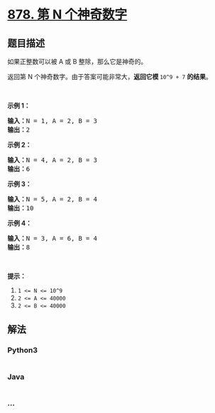 # [878. 第 N 个神奇数字](https://leetcode-cn.com/problems/nth-magical-number)

## 题目描述
<!-- 这里写题目描述 -->
<p>如果正整数可以被 A 或 B 整除，那么它是神奇的。</p>

<p>返回第 N 个神奇数字。由于答案可能非常大，<strong>返回它模&nbsp;</strong><code>10^9 + 7</code>&nbsp;<strong>的结果</strong>。</p>

<p>&nbsp;</p>

<ol>
</ol>

<p><strong>示例 1：</strong></p>

<pre><strong>输入：</strong>N = 1, A = 2, B = 3
<strong>输出：</strong>2
</pre>

<p><strong>示例&nbsp;2：</strong></p>

<pre><strong>输入：</strong>N = 4, A = 2, B = 3
<strong>输出：</strong>6
</pre>

<p><strong>示例 3：</strong></p>

<pre><strong>输入：</strong>N = 5, A = 2, B = 4
<strong>输出：</strong>10
</pre>

<p><strong>示例 4：</strong></p>

<pre><strong>输入：</strong>N = 3, A = 6, B = 4
<strong>输出：</strong>8
</pre>

<p>&nbsp;</p>

<p><strong>提示：</strong></p>

<ol>
	<li><code>1 &lt;= N&nbsp;&lt;= 10^9</code></li>
	<li><code>2 &lt;= A&nbsp;&lt;= 40000</code></li>
	<li><code>2 &lt;= B&nbsp;&lt;= 40000</code></li>
</ol>



## 解法
<!-- 这里可写通用的实现逻辑 -->


### Python3
<!-- 这里可写当前语言的特殊实现逻辑 -->

```python

```

### Java
<!-- 这里可写当前语言的特殊实现逻辑 -->

```java

```

### ...
```

```
